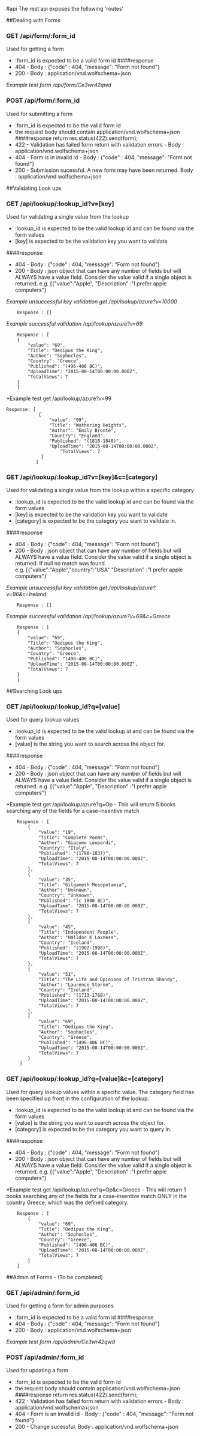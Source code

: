 #api
The rest api exposes the following 'routes'
 
##Dealing with Forms
### GET /api/form/:form_id
Used for getting a form
* :form_id is expected to be a valid form id
####response 
* 404 - Body : {"code" : 404, "message": "Form not found"} 
* 200 - Body : application/vnd.wolfschema+json

*Example test form /api/form/Ce3wr42qwd*

### POST /api/form/:form_id
Used for submitting a form
* :form_id is expected to be the valid form id
* the request body should contain application/vnd.wolfschema+json
####response 
return res.status(422).send(form);
* 422 - Validation has failed form return with validation errors - Body : application/vnd.wolfschema+json
* 404 - Form is in invalid id - Body : {"code" : 404, "message": "Form not found"} 
* 200 - Submission sucessful. A new form may have been returned. Body : application/vnd.wolfschema+json


##Validating Look ups

### GET /api/lookup/:lookup_id?v=[key]
Used for validating a single value from the lookup
* :lookup_id is expected to be the valid lookup id and can be found via the form values
* [key] is expected to be the validation key you want to validate

####response 
* 404 - Body : {"code" : 404, "message": "Form not found"} 
* 200 - Body : json object that can have any number of fields but will ALWAYS have a value field. Consider the value valid if a single object is returned. 
    e.g. [{"value":"Apple", "Description" :"I prefer apple computers"}

*Example unsuccessful key validation get /api/lookup/azure?v=10000*  

        Response : []

*Example successful validation /api/lookup/azure?v=69*

        Response : [
        {
            "value": "69",
            "Title": "Oedipus the King",
            "Author": "Sophocles",
            "Country": "Greece",
            "Published": "(496-406 BC)",
            "UploadTime": "2015-08-14T00:00:00.000Z",
            "TotalViews": 7
        }
        ]
        
*Example test get /api/lookup/azure?v=99

    Response: [
                {
                    "value": "99",
                    "Title": "Wuthering Heights",
                    "Author": "Emily Brontë",
                    "Country": "England",
                    "Published": "(1818-1848)",
                    "UploadTime": "2015-08-14T00:00:00.000Z",
                        "TotalViews": 7
                 }
               ]

### GET /api/lookup/:lookup_id?v=[key]&c=[category]
Used for validating a single value from the lookup within a specific category
* :lookup_id is expected to be the valid lookup id and can be found via the form values
* [key] is expected to be the validation key you want to validate
* [category] is expected to be the category you want to validate in. 

####response 
* 404 - Body : {"code" : 404, "message": "Form not found"} 
* 200 - Body : json object that can have any number of fields but will ALWAYS have a value field. Consider the value valid if a single object is returned. If null no match was found.  
    e.g. [{"value":"Apple","country":"USA" "Description" :"I prefer apple computers"}

*Example unsuccessful key validation get /api/lookup/azure?v=96&c=Ireland*  

        Response : []

*Example successful validation /api/lookup/azure?v=69&c=Greece*

        Response : [
        {
            "value": "69",
            "Title": "Oedipus the King",
            "Author": "Sophocles",
            "Country": "Greece",
            "Published": "(496-406 BC)",
            "UploadTime": "2015-08-14T00:00:00.000Z",
            "TotalViews": 7
        }
        ]


##Searching Look ups

### GET /api/lookup/:lookup_id?q=[value]
Used for query lookup values 
* :lookup_id is expected to be the valid lookup id and can be found via the form values
* [value] is the string you want to search across the object for. 

####response 
* 404 - Body : {"code" : 404, "message": "Form not found"} 
* 200 - Body : json object that can have any number of fields but will ALWAYS have a value field. Consider the value valid if a single object is returned. 
    e.g. [{"value":"Apple", "Description" :"I prefer apple computers"}

*Example test get /api/lookup/azure?q=Op - This will return 5 books searching any of the fields for a case-insentive match

        Response : [
            {
                "value": "19",
                "Title": "Complete Poems",
                "Author": "Giacomo Leopardi",
                "Country": "Italy",
                "Published": "(1798-1837)",
                "UploadTime": "2015-08-14T00:00:00.000Z",
                "TotalViews": 7
            },
            {
                "value": "35",
                "Title": "Gilgamesh Mesopotamia",
                "Author": "Unknown",
                "Country": "Unknown",
                "Published": "(c 1800 BC)",
                "UploadTime": "2015-08-14T00:00:00.000Z",
                "TotalViews": 7
            },
            {
                "value": "45",
                "Title": "Independent People",
                "Author": "Halldor K Laxness",
                "Country": "Iceland",
                "Published": "(1902-1998)",
                "UploadTime": "2015-08-14T00:00:00.000Z",
                "TotalViews": 7
            },
            {
                "value": "51",
                "Title": "The Life and Opinions of Tristram Shandy",
                "Author": "Laurence Sterne",
                "Country": "Ireland",
                "Published": "(1713-1768)",
                "UploadTime": "2015-08-14T00:00:00.000Z",
                "TotalViews": 7
            },
            {
                "value": "69",
                "Title": "Oedipus the King",
                "Author": "Sophocles",
                "Country": "Greece",
                "Published": "(496-406 BC)",
                "UploadTime": "2015-08-14T00:00:00.000Z",
                "TotalViews": 7
            }
         ]

### GET /api/lookup/:lookup_id?q=[value]&c=[category]
Used for query lookup values within a specific value. The category field has been specified up front in the configuration of the lookup.
* :lookup_id is expected to be the valid lookup id and can be found via the form values
* [value] is the string you want to search across the object for. 
* [category] is expected to be the category you want to query in.
 
####response 
* 404 - Body : {"code" : 404, "message": "Form not found"} 
* 200 - Body : json object that can have any number of fields but will ALWAYS have a value field. Consider the value valid if a single object is returned. 
    e.g. [{"value":"Apple", "Description" :"I prefer apple computers"}

*Example test get /api/lookup/azure?q=Op&c=Greece - This will return 1 books searching any of the fields for a case-insentive match ONLY in the country Greece, which was the defined category.

        Response : [
            {
                "value": "69",
                "Title": "Oedipus the King",
                "Author": "Sophocles",
                "Country": "Greece",
                "Published": "(496-406 BC)",
                "UploadTime": "2015-08-14T00:00:00.000Z",
                "TotalViews": 7
            }
        ]

##Admin of Forms - (To be completed)
### GET /api/admin/:form_id
Used for getting a form for admin purposes
* :form_id is expected to be a valid form id
####response 
* 404 - Body : {"code" : 404, "message": "Form not found"} 
* 200 - Body : application/vnd.wolfschema+json

*Example test form /api/admin/Ce3wr42qwd*

### POST /api/admin/:form_id
Used for updating a form
* :form_id is expected to be the valid form id
* the request body should contain application/vnd.wolfschema+json
####response 
return res.status(422).send(form);
* 422 - Validation has failed form return with validation errors - Body : application/vnd.wolfschema+json
* 404 - Form is an invalid id - Body : {"code" : 404, "message": "Form not found"} 
* 200 - Change sucessful. Body : application/vnd.wolfschema+json
